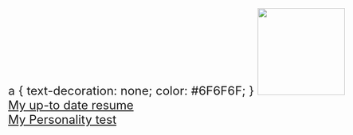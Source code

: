 <html>
  <head>
      a {
        text-decoration: none;
        color: #6F6F6F;
      }
    </style>
  </head>
  <body style="font-size:24px;">
    <a href="https://github.com/Forschung/github-profile-views-counter">
    	<img width="175px" src="https://komarev.com/ghpvc/?username=osmancalisir&color=DE002D">
    </a>
    <br />
    <a href="http://cv.osmancalisir.com/" target="_blank"><i class="far fa-file"></i> My up-to date resume</a>
    <br />
    <a href="http://pt.osmancalisir.com/" target="_blank"><i class="far fa-user"></i> My Personality test</a>
  </body>
</html>
